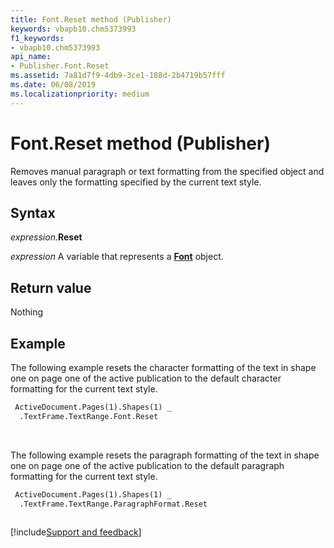 ```yaml
---
title: Font.Reset method (Publisher)
keywords: vbapb10.chm5373993
f1_keywords:
- vbapb10.chm5373993
api_name:
- Publisher.Font.Reset
ms.assetid: 7a81d7f9-4db9-3ce1-188d-2b4719b57fff
ms.date: 06/08/2019
ms.localizationpriority: medium
---
```



# Font.Reset method (Publisher)

Removes manual paragraph or text formatting from the specified object and leaves only the formatting specified by the current text style.


## Syntax

_expression_.**Reset**

_expression_ A variable that represents a **[Font](Publisher.Font.md)** object.


## Return value

Nothing


## Example

The following example resets the character formatting of the text in shape one on page one of the active publication to the default character formatting for the current text style.

```vb
 ActiveDocument.Pages(1).Shapes(1) _ 
  .TextFrame.TextRange.Font.Reset

```

<br/>

The following example resets the paragraph formatting of the text in shape one on page one of the active publication to the default paragraph formatting for the current text style.

```vb
 ActiveDocument.Pages(1).Shapes(1) _ 
  .TextFrame.TextRange.ParagraphFormat.Reset
  
```

[!include[Support and feedback](~/includes/feedback-boilerplate.md)]